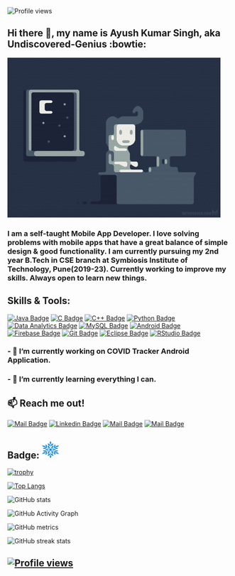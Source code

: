 ![Profile views](https://gpvc.arturio.dev/undiscovered-genius)  

## Hi there 👋, my name is Ayush Kumar Singh, aka Undiscovered-Genius :bowtie:
<img src='res\night.gif' class="center">

### I am a self-taught Mobile App Developer. I love solving problems with mobile apps that have a great balance of simple design & good functionality. I am currently pursuing my 2nd year B.Tech in CSE branch at Symbiosis Institute of Technology, Pune(2019-23). Currently working to improve my skills. Always open to learn new things.

## Skills & Tools: 
[![Java Badge](https://img.shields.io/badge/Java-ED8B00?style=for-the-badge&logo=java&logoColor=white)](#)    [![C Badge](https://img.shields.io/badge/C-00599C?style=for-the-badge&logo=c&logoColor=white)](#)    [![C++ Badge](https://img.shields.io/badge/C%2B%2B-00599C?style=for-the-badge&logo=c%2B%2B&logoColor=white)](#)    [![Python Badge](https://img.shields.io/badge/Python-FFD43B?style=for-the-badge&logo=python&logoColor=darkgreen)](#)    [![Data Analytics Badge](https://img.shields.io/badge/Data%20Science-E37400?style=for-the-badge&logo=google%20analytics&logoColor=white)](#)    [![MySQL Badge](https://img.shields.io/badge/MySQL-00000F?style=for-the-badge&logo=mysql&logoColor=white)](#)    [![Android Badge](https://img.shields.io/badge/Android-3DDC84?style=for-the-badge&logo=android&logoColor=white)](#)    [![Firebase Badge](https://img.shields.io/badge/firebase-ffca28?style=for-the-badge&logo=firebase&logoColor=black)](#)    [![Git Badge](https://img.shields.io/badge/Git-F05032?style=for-the-badge&logo=git&logoColor=white)](#)   [![Eclipse Badge](https://img.shields.io/badge/Eclipse-2C2255?style=for-the-badge&logo=eclipse&logoColor=white)](#)    [![RStudio Badge](https://img.shields.io/badge/RStudio-75AADB?style=for-the-badge&logo=RStudio&logoColor=white)](#) 
<br>

### - 🔭 I’m currently working on COVID Tracker Android Application. 
### - 🌱 I’m currently learning everything I can. 


## :mailbox: Reach me out!

[![Mail Badge](https://img.shields.io/badge/-undiscovered_genius-darkgreen?style=flat&labelColor=darkgreen&logo=github&logoColor=white)](https://github.com/undiscovered-genius)  [![Linkedin Badge](https://img.shields.io/badge/-Ayush-0e76a8?style=flat&labelColor=0e76a8&logo=linkedin&logoColor=white)](https://www.linkedin.com/in/-ayush-kumar-singh/) [![Mail Badge](https://img.shields.io/badge/-@undiscovered__genius_-e84393?style=flat&labelColor=e84393&logo=instagram&logoColor=white)](https://www.instagram.com/undiscovered__genius_/) [![Mail Badge](https://img.shields.io/badge/-ayushksingh7-c0392b?style=flat&labelColor=c0392b&logo=gmail&logoColor=white)](mailto:ayushksingh7@gmail.com)
<br>

## Badge: <a href='https://archiveprogram.github.com/'><img src='https://raw.githubusercontent.com/acervenky/animated-github-badges/master/assets/acbadge.gif' width='40' height='40'></a> 

[![trophy](https://github-profile-trophy.vercel.app/?username=undiscovered-genius)](https://github.com/ryo-ma/github-profile-trophy)

[![Top Langs](https://github-readme-stats.vercel.app/api/top-langs/?username=undiscovered-genius&theme=blue-green)](https://github.com/anuraghazra/github-readme-stats)

![GitHub stats](https://github-readme-stats.vercel.app/api?username=undiscovered-genius&show_icons=true&theme=blue-green)  

![GitHub Activity Graph](https://activity-graph.herokuapp.com/graph?username=undiscovered-genius)  

![GitHub metrics](https://metrics.lecoq.io/undiscovered-genius)  

![GitHub streak stats](https://github-readme-streak-stats.herokuapp.com/?user=undiscovered-genius&theme=blue-green)  

## [![Profile views](https://visitor-badge.glitch.me/badge?page_id=undiscovered-genius.undiscovered-genius)](https://github.com/undiscovered-genius)


